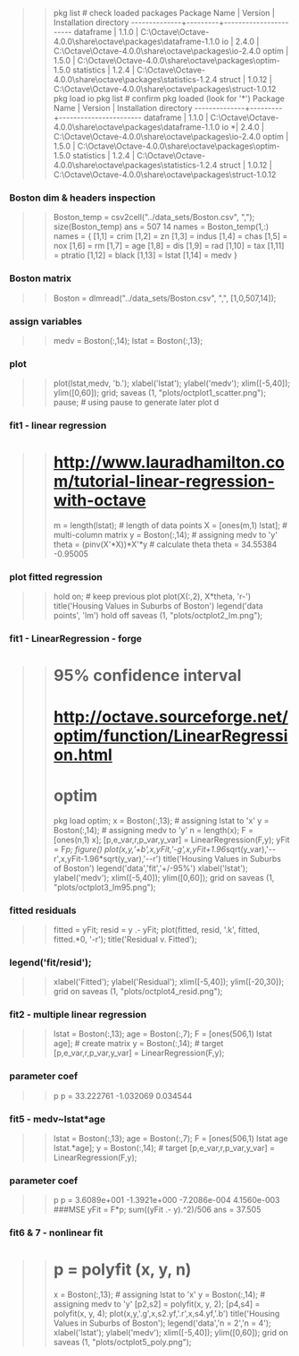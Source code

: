>> pkg list        # check loaded packages
Package Name  | Version | Installation directory
--------------+---------+-----------------------
   dataframe  |   1.1.0 | C:\Octave\Octave-4.0.0\share\octave\packages\dataframe-1.1.0
          io  |   2.4.0 | C:\Octave\Octave-4.0.0\share\octave\packages\io-2.4.0
       optim  |   1.5.0 | C:\Octave\Octave-4.0.0\share\octave\packages\optim-1.5.0
  statistics  |   1.2.4 | C:\Octave\Octave-4.0.0\share\octave\packages\statistics-1.2.4
      struct  |  1.0.12 | C:\Octave\Octave-4.0.0\share\octave\packages\struct-1.0.12
>> pkg load io
>> pkg list        # confirm pkg loaded (look for '*')
Package Name  | Version | Installation directory
--------------+---------+-----------------------
   dataframe  |   1.1.0 | C:\Octave\Octave-4.0.0\share\octave\packages\dataframe-1.1.0
          io *|   2.4.0 | C:\Octave\Octave-4.0.0\share\octave\packages\io-2.4.0
       optim  |   1.5.0 | C:\Octave\Octave-4.0.0\share\octave\packages\optim-1.5.0
  statistics  |   1.2.4 | C:\Octave\Octave-4.0.0\share\octave\packages\statistics-1.2.4
      struct  |  1.0.12 | C:\Octave\Octave-4.0.0\share\octave\packages\struct-1.0.12
### Boston dim & headers inspection
>> Boston_temp = csv2cell("../data_sets/Boston.csv", ",");
>> size(Boston_temp)
ans =
   507    14
>> names = Boston_temp(1,:)
names =
{
  [1,1] = crim
  [1,2] = zn
  [1,3] = indus
  [1,4] = chas
  [1,5] = nox
  [1,6] = rm
  [1,7] = age
  [1,8] = dis
  [1,9] = rad
  [1,10] = tax
  [1,11] = ptratio
  [1,12] = black
  [1,13] = lstat
  [1,14] = medv
}
### Boston matrix
>> Boston = dlmread("../data_sets/Boston.csv", ",", [1,0,507,14]);
### assign variables
>> medv = Boston(:,14);
>> lstat = Boston(:,13);
### plot
>> plot(lstat,medv, 'b.');
>> xlabel('lstat');
>> ylabel('medv');
>> xlim([-5,40]);
>> ylim([0,60]);
>> grid;
>> saveas (1, "plots/octplot1_scatter.png");
>> pause;        # using pause to generate later plot
d
### fit1 - linear regression
>>   # http://www.lauradhamilton.com/tutorial-linear-regression-with-octave
>> m = length(lstat);            # length of data points
>> X = [ones(m,1) lstat];       # multi-column matrix
>> y = Boston(:,14);             # assigning medv to 'y'
>> theta = (pinv(X'*X))*X'*y     # calculate theta
theta =
   34.55384
   -0.95005
### plot fitted regression
>> hold on;                      # keep previous plot
>> plot(X(:,2), X*theta, 'r-')
>> title('Housing Values in Suburbs of Boston')
>> legend('data points', 'lm')
>> hold off
>> saveas (1, "plots/octplot2_lm.png");
### fit1 - LinearRegression - forge
>>   # 95% confidence interval
>>   # http://octave.sourceforge.net/optim/function/LinearRegression.html
>>   # optim
>> pkg load optim;
>> x = Boston(:,13);             # assigning lstat to 'x'
>> y = Boston(:,14);             # assigning medv to 'y'
>> n = length(x);
>> F = [ones(n,1) x];
>> [p,e_var,r,p_var,y_var] = LinearRegression(F,y);
>> yFit = F*p;
>> figure()
>> plot(x,y,'+b',x,yFit,'-g',x,yFit+1.96*sqrt(y_var),'--r',x,yFit-1.96*sqrt(y_var),'--r')
>> title('Housing Values in Suburbs of Boston')
>> legend('data','fit','+/-95%')
>> xlabel('lstat');
>> ylabel('medv');
>> xlim([-5,40]);
>> ylim([0,60]);
>> grid on
>> saveas (1, "plots/octplot3_lm95.png");
### fitted residuals
>> fitted = yFit;
>> resid = y .- yFit;
>> plot(fitted, resid, '.k', fitted, fitted.*0, '-r');
>> title('Residual v. Fitted');
### legend('fit/resid');
>> xlabel('Fitted');
>> ylabel('Residual');
>> xlim([-5,40]);
>> ylim([-20,30]);
>> grid on
>> saveas (1, "plots/octplot4_resid.png");
### fit2 - multiple linear regression
>> lstat = Boston(:,13);
>> age = Boston(:,7);
>> F = [ones(506,1) lstat age];  # create matrix
>> y = Boston(:,14);             # target
>> [p,e_var,r,p_var,y_var] = LinearRegression(F,y);
### parameter coef
>> p
p =
   33.222761
   -1.032069
    0.034544
### fit5 - medv~lstat*age
>> lstat = Boston(:,13);
>> age = Boston(:,7);
>> F = [ones(506,1) lstat age lstat.*age];
>> y = Boston(:,14);             # target
>> [p,e_var,r,p_var,y_var] = LinearRegression(F,y);
### parameter coef
>> p
p =
  3.6089e+001
  -1.3921e+000
  -7.2086e-004
  4.1560e-003
###MSE
>> yFit = F*p;
>> sum((yFit .- y).^2)/506
ans =  37.505
### fit6 & 7 - nonlinear fit
>>   # p = polyfit (x, y, n)
>> x = Boston(:,13);             # assigning lstat to 'x'
>> y = Boston(:,14);             # assigning medv to 'y'
>> [p2,s2] = polyfit(x, y, 2);
>> [p4,s4] = polyfit(x, y, 4);
>> plot(x,y,'.g',x,s2.yf,'.r',x,s4.yf,'.b')
>> title('Housing Values in Suburbs of Boston');
>> legend('data','n = 2','n = 4');
>> xlabel('lstat');
>> ylabel('medv');
>> xlim([-5,40]);
>> ylim([0,60]);
>> grid on
>> saveas (1, "plots/octplot5_poly.png");
